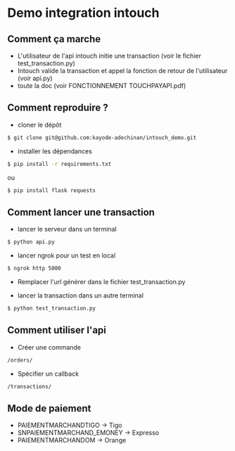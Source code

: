 # Demo integration intouch



## Comment ça marche

* L'utilisateur de l'api intouch initie une transaction (voir le fichier test_transaction.py)
* Intouch valide la transaction et appel la fonction de retour de l'utilisateur (voir api.py)
* toute la doc (voir FONCTIONNEMENT TOUCHPAYAPI.pdf)

## Comment reproduire ?

* cloner le dépôt

```bash
$ git clone git@github.com:kayode-adechinan/intouch_demo.git
```

* installer les dépendances

```bash
$ pip install -r requirements.txt
```

ou

```bash
$ pip install flask requests
```

## Comment lancer une transaction

* lancer le serveur dans un terminal

```bash
$ python api.py
```

* lancer ngrok pour un test en local

```bash
$ ngrok http 5000
```

* Remplacer l'url générer dans le fichier test_transaction.py

* lancer la transaction dans un autre terminal

```bash
$ python test_transaction.py
```

## Comment utiliser l'api

* Créer une commande
```bash
/orders/
```

* Spécifier un callback
```bash
/transactions/
```

## Mode de paiement

* PAIEMENTMARCHANDTIGO -> Tigo
* SNPAIEMENTMARCHAND_EMONEY -> Expresso 
* PAIEMENTMARCHANDOM -> Orange